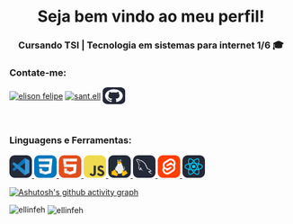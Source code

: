 <h1 align="center">Seja bem vindo ao meu perfil!</h1>
<h3 align="center">Cursando TSI | Tecnologia em sistemas para internet 1/6 🎓</h3>



<h3 align="left">Contate-me:</h3>
<p align="left">
<a href="https://www.linkedin.com/in/elison-felipe-72a6a7261/" target="_blank"><img align="center" src="https://raw.githubusercontent.com/rahuldkjain/github-profile-readme-generator/master/src/images/icons/Social/linked-in-alt.svg" alt="elison felipe" height="30" width="40" /></a>
<a href="https://instagram.com/sant.ell" target="_blank"><img align="center" src="https://raw.githubusercontent.com/rahuldkjain/github-profile-readme-generator/master/src/images/icons/Social/instagram.svg" alt="sant.ell" height="30" width="40" /></a>
<a href="https://github.com/EllinFeh/Projeto-Cyberquest" target="_blank"><img align="center" src="https://raw.githubusercontent.com/tandpfun/skill-icons/59059d9d1a2c092696dc66e00931cc1181a4ce1f/icons/Github-Dark.svg" height="30" width="40"
></a>
</p>


<div style="display: inline_block"><br>
  
<h3 align="left">Linguagens e Ferramentas:</h3>
<p align="left"> 

<a href="https://code.visualstudio.com" target="_blank" rel="noreferrer"> <img src="https://raw.githubusercontent.com/tandpfun/skill-icons/59059d9d1a2c092696dc66e00931cc1181a4ce1f/icons/VSCode-Dark.svg" alt="vscode" width="40" height="40"/> </a><a href="https://www.w3schools.com/css/" target="_blank" rel="noreferrer"> <img src="https://raw.githubusercontent.com/tandpfun/skill-icons/59059d9d1a2c092696dc66e00931cc1181a4ce1f/icons/CSS.svg" alt="css3" width="40" height="40"/> </a><a href="https://www.w3.org/html/" target="_blank" rel="noreferrer"> <img src="https://raw.githubusercontent.com/tandpfun/skill-icons/59059d9d1a2c092696dc66e00931cc1181a4ce1f/icons/HTML.svg" alt="html5" width="40" height="40"/> </a><a href="https://developer.mozilla.org/en-US/docs/Web/JavaScript" target="_blank" rel="noreferrer"> <img src="https://raw.githubusercontent.com/tandpfun/skill-icons/59059d9d1a2c092696dc66e00931cc1181a4ce1f/icons/JavaScript.svg" alt="javascript" width="40" height="40"/> </a><a href="https://www.linux.org/" target="_blank" rel="noreferrer"> <img src="https://raw.githubusercontent.com/tandpfun/skill-icons/59059d9d1a2c092696dc66e00931cc1181a4ce1f/icons/Linux-Dark.svg" alt="linux" width="40" height="40"/> </a><a href="https://www.mysql.com/" target="_blank" rel="noreferrer"> <img src="https://raw.githubusercontent.com/tandpfun/skill-icons/59059d9d1a2c092696dc66e00931cc1181a4ce1f/icons/MySQL-Dark.svg" alt="mysql" width="40" height="40"/> </a><a href="https://svelte.dev" target="_blank" rel="noreferrer"> <img src="https://raw.githubusercontent.com/tandpfun/skill-icons/59059d9d1a2c092696dc66e00931cc1181a4ce1f/icons/Svelte.svg" alt="svelte" width="40" height="40"/> </a><a href="https://react.dev" target="_blank" rel="noreferrer"> <img src="https://raw.githubusercontent.com/tandpfun/skill-icons/59059d9d1a2c092696dc66e00931cc1181a4ce1f/icons/React-Dark.svg" alt="vuejs" width="40" height="40"/> </a> </p>

[![Ashutosh's github activity graph](https://github-readme-activity-graph.vercel.app/graph?username=EllinFeh&theme=tokyo-night)](https://github.com/ashutosh00710/github-readme-activity-graph)

</div>

<p><img align="left" src="https://github-readme-stats.vercel.app/api/top-langs?username=ellinfeh&show_icons=true&locale=en&layout=compact&theme=radical" alt="ellinfeh" /></p>

<p>&nbsp;<img align="center" src="https://github-readme-stats.vercel.app/api?username=ellinfeh&show_icons=true&locale=en&theme=radical" alt="ellinfeh" /></p>
